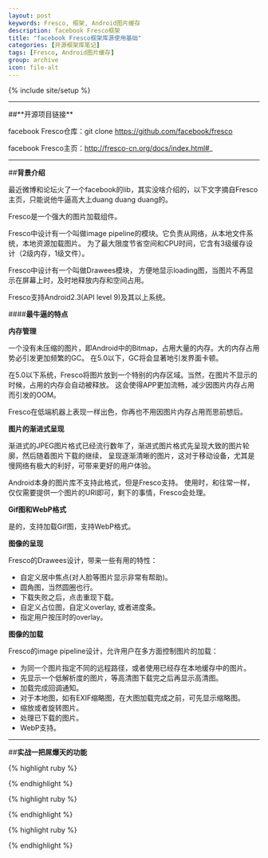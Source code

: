 ```yaml
---
layout: post
keywords: Fresco, 框架, Android图片缓存
description: facebook Fresco框架
title: "facebook Fresco框架库源使用基础"
categories: [开源框架库笔记]
tags: [Fresco, Android图片缓存]
group: archive
icon: file-alt
---
```

{% include site/setup %}

<hr>
##**开源项目链接**

facebook Fresco仓库：git clone https://github.com/facebook/fresco

facebook Fresco主页：http://fresco-cn.org/docs/index.html#_

<hr>

##**背景介绍**

最近微博和论坛火了一个facebook的lib，其实没啥介绍的，以下文字摘自Fresco主页，只能说他牛逼高大上duang duang duang的。

Fresco是一个强大的图片加载组件。

Fresco中设计有一个叫做image pipeline的模块。它负责从网络，从本地文件系统，本地资源加载图片。
为了最大限度节省空间和CPU时间，它含有3级缓存设计（2级内存，1级文件）。

Fresco中设计有一个叫做Drawees模块，
方便地显示loading图，当图片不再显示在屏幕上时，及时地释放内存和空间占用。

Fresco支持Android2.3(API level 9)及其以上系统。

####**最牛逼的特点**

**内存管理**

一个没有未压缩的图片，即Android中的Bitmap，占用大量的内存。大的内存占用势必引发更加频繁的GC。
在5.0以下，GC将会显著地引发界面卡顿。

在5.0以下系统，Fresco将图片放到一个特别的内存区域。当然，在图片不显示的时候，占用的内存会自动被释放。
这会使得APP更加流畅，减少因图片内存占用而引发的OOM。

Fresco在低端机器上表现一样出色，你再也不用因图片内存占用而思前想后。

**图片的渐进式呈现**

渐进式的JPEG图片格式已经流行数年了，渐进式图片格式先呈现大致的图片轮廓，然后随着图片下载的继续，
呈现逐渐清晰的图片，这对于移动设备，尤其是慢网络有极大的利好，可带来更好的用户体验。

Android本身的图片库不支持此格式，但是Fresco支持。
使用时，和往常一样，仅仅需要提供一个图片的URI即可，剩下的事情，Fresco会处理。

**Gif图和WebP格式**

是的，支持加载Gif图，支持WebP格式。

**图像的呈现**

Fresco的Drawees设计，带来一些有用的特性：

- 自定义居中焦点(对人脸等图片显示非常有帮助)。
- 圆角图，当然圆圈也行。
- 下载失败之后，点击重现下载。
- 自定义占位图，自定义overlay, 或者进度条。
- 指定用户按压时的overlay。

**图像的加载**

Fresco的image pipeline设计，允许用户在多方面控制图片的加载：

- 为同一个图片指定不同的远程路径，或者使用已经存在本地缓存中的图片。
- 先显示一个低解析度的图片，等高清图下载完之后再显示高清图。
- 加载完成回调通知。
- 对于本地图，如有EXIF缩略图，在大图加载完成之前，可先显示缩略图。
- 缩放或者旋转图片。
- 处理已下载的图片。
- WebP支持。

<hr>

##**实战一把屌爆天的功能**



{% highlight ruby %}

{% endhighlight %}


{% highlight ruby %}

{% endhighlight %}


{% highlight ruby %}

{% endhighlight %}
